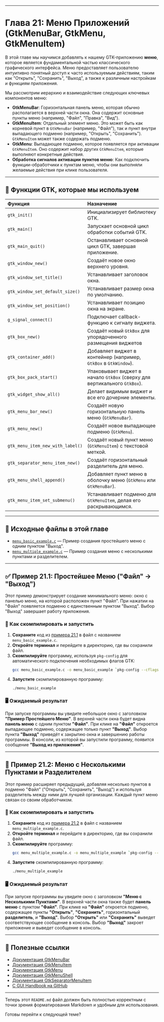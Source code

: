 -----
# Глава 21: Меню Приложений (GtkMenuBar, GtkMenu, GtkMenuItem)

В этой главе мы научимся добавлять к нашему GTK-приложению **меню**, которое является фундаментальной частью классического графического интерфейса. Меню предоставляет пользователю интуитивно понятный доступ к часто используемым действиям, таким как "Открыть", "Сохранить", "Выход", а также к различным настройкам и функциям приложения.

Мы рассмотрим иерархию и взаимодействие следующих ключевых компонентов меню:

  * **GtkMenuBar**: Горизонтальная панель меню, которая обычно располагается в верхней части окна. Она содержит основные пункты меню (например, "Файл", "Правка", "Вид").
  * **GtkMenuItem**: Отдельный элемент меню. Это может быть как корневой пункт в `GtkMenuBar` (например, "Файл"), так и пункт внутри выпадающего подменю (например, "Открыть", "Сохранить"). `GtkMenuItem` может также содержать подменю.
  * **GtkMenu**: Выпадающее подменю, которое появляется при активации `GtkMenuItem`. Оно содержит набор других `GtkMenuItem`, которые выполняют конкретные действия.
  * **Обработка сигналов активации пунктов меню**: Как подключить функции-обработчики к пунктам меню, чтобы они выполняли желаемые действия при клике пользователя.

-----

## 🔹 Функции GTK, которые мы используем

| Функция                           | Назначение                                                                    |
| :-------------------------------- | :---------------------------------------------------------------------------- |
| `gtk_init()`                      | Инициализирует библиотеку GTK.                                                |
| `gtk_main()`                      | Запускает основной цикл обработки событий GTK.                                |
| `gtk_main_quit()`                 | Останавливает основной цикл GTK, завершая приложение.                         |
| `gtk_window_new()`                | Создаёт новое окно верхнего уровня.                                           |
| `gtk_window_set_title()`          | Устанавливает заголовок окна.                                                 |
| `gtk_window_set_default_size()`   | Устанавливает размер окна по умолчанию.                                       |
| `gtk_window_set_position()`       | Устанавливает позицию окна на экране.                                         |
| `g_signal_connect()`              | Подключает callback-функцию к сигналу виджета.                                |
| `gtk_box_new()`                   | Создаёт новый `GtkBox` для упорядоченного размещения виджетов                 |
| `gtk_container_add()`             | Добавляет виджет в контейнер (например, `GtkBox` в `GtkWindow`).              |
| `gtk_box_pack_start()`            | Упаковывает виджет в начало `GtkBox` (сверху для вертикального `GtkBox`).     |
| `gtk_widget_show_all()`           | Делает видимым виджет и все его дочерние элементы.                            |
| `gtk_menu_bar_new()`              | Создаёт новую горизонтальную панель меню (`GtkMenuBar`).                      |
| `gtk_menu_new()`                  | Создаёт новое выпадающее подменю (`GtkMenu`).                                 |
| `gtk_menu_item_new_with_label()`  | Создаёт новый пункт меню (`GtkMenuItem`) с текстовой меткой.                  |
| `gtk_separator_menu_item_new()`   | Создаёт горизонтальный разделитель для меню.                                  |
| `gtk_menu_shell_append()`         | Добавляет пункт меню в оболочку меню (`GtkMenu` или `GtkMenuBar`).            |
| `gtk_menu_item_set_submenu()`     | Устанавливает подменю для `GtkMenuItem`, делая его раскрывающимся.            |

-----

## 📁 Исходные файлы в этой главе

  * [`menu_basic_example.c`](https://www.google.com/search?q=menu_basic_example.c) — Пример создания простейшего меню с одним пунктом "Выход".
  * [`menu_multiple_example.c`](https://www.google.com/search?q=menu_multiple_example.c) — Пример создания меню с несколькими пунктами и разделителем.

-----

## ✅ Пример 21.1: Простейшее Меню ("Файл" -\> "Выход")

Этот пример демонстрирует создание минимального меню: окно с панелью меню, на которой расположен пункт "Файл". При нажатии на "Файл" появляется подменю с единственным пунктом "Выход". Выбор "Выход" завершает работу приложения.

### 🔧 Как скомпилировать и запустить

1.  **Сохраните** код из [примера 21.1](https://www.google.com/search?q=menu_basic_example.c) в файл с названием `menu_basic_example.c`.
2.  **Откройте терминал** и перейдите в директорию, где вы сохранили файл.
3.  **Скомпилируйте** программу, используя `pkg-config` для автоматического подключения необходимых флагов GTK:
    ```bash
    gcc menu_basic_example.c -o menu_basic_example `pkg-config --cflags --libs gtk+-3.0`
    ```
4.  **Запустите** скомпилированную программу:
    ```bash
    ./menu_basic_example
    ```

### 🖥 Ожидаемый результат

При запуске программы вы увидите небольшое окно с заголовком **"Пример Простейшего Меню"**. В верхней части окна будет видна **панель меню** с одним пунктом **"Файл"**. При клике на **"Файл"** откроется выпадающее подменю, содержащее только пункт **"Выход"**. Выбор пункта **"Выход"** приведёт к закрытию окна и завершению работы программы. В консоли, из которой вы запустили программу, появится сообщение **"Выход из приложения"**.

-----

## 🚀 Пример 21.2: Меню с Несколькими Пунктами и Разделителем

Этот пример расширяет предыдущий, добавляя несколько пунктов в подменю "Файл" ("Открыть", "Сохранить", "Выход") и используя разделитель между ними для лучшей организации. Каждый пункт меню связан со своим обработчиком.

### 🔧 Как скомпилировать и запустить

1.  **Сохраните** код из [примера 21.2](https://www.google.com/search?q=menu_multiple_example.c) в файл с названием `menu_multiple_example.c`.
2.  **Откройте терминал** и перейдите в директорию, где вы сохранили файл.
3.  **Скомпилируйте** программу:
    ```bash
    gcc menu_multiple_example.c -o menu_multiple_example `pkg-config --cflags --libs gtk+-3.0`
    ```
4.  **Запустите** скомпилированную программу:
    ```bash
    ./menu_multiple_example
    ```

### 🖥 Ожидаемый результат

При запуске программы вы увидите окно с заголовком **"Меню с Несколькими Пунктами"**. В верхней части окна также будет **панель меню** с пунктом **"Файл"**. При клике на **"Файл"** откроется подменю, содержащее пункты **"Открыть"**, **"Сохранить"**, горизонтальный **разделитель**, и **"Выход"**. Выбор **"Открыть"** или **"Сохранить"** выведет соответствующее сообщение в консоль. Выбор **"Выход"** закроет приложение и выведет сообщение в консоль.

-----

## 🔗 Полезные ссылки

  * [Документация GtkMenuBar](https://docs.gtk.org/gtk3/class.MenuBar.html)
  * [Документация GtkMenuItem](https://docs.gtk.org/gtk3/class.MenuItem.html)
  * [Документация GtkMenu](https://docs.gtk.org/gtk3/class.Menu.html)
  * [Документация GtkMenuShell](https://docs.gtk.org/gtk3/class.MenuShell.html)
  * [Документация GtkSeparatorMenuItem](https://docs.gtk.org/gtk3/class.SeparatorMenuItem.html)
  * [C GUI Handbook на GitHub](https://github.com/AIDevelopersMonster/C_GUI_Handbook)

-----

Теперь этот `README.md` файл должен быть полностью корректным с точки зрения форматирования Markdown и удобным для использования.

Готовы перейти к следующей теме?